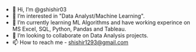 - 👋 Hi, I’m @gshishir03
- 👀 I’m interested in "Data Analyst/Machine Learning".
- 🌱 I’m currently learning ML Algorithms and have working experince on MS Excel, SQL, Python, Pandas and Tableau.
- 💞️ I’m looking to collaborate on Data Analysis projects.
- 📫 How to reach me - shishir1293@gmail.com

<!---
gshishir03/gshishir03 is a ✨ special ✨ repository because its `README.md` (this file) appears on your GitHub profile.
You can click the Preview link to take a look at your changes.
--->
